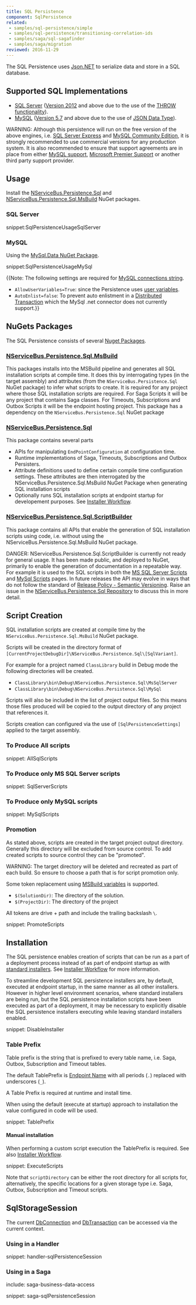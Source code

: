 ```yaml
---
title: SQL Persistence
component: SqlPersistence
related:
 - samples/sql-persistence/simple
 - samples/sql-persistence/transitioning-correlation-ids
 - samples/saga/sql-sagafinder
 - samples/saga/migration
reviewed: 2016-11-29
---
```



The SQL Persistence uses [Json.NET](http://www.newtonsoft.com/json) to serialize data and store in a SQL database.


## Supported SQL Implementations

 * [SQL Server](https://www.microsoft.com/en-au/sql-server/) ([Version 2012](https://docs.microsoft.com/en-us/sql/release-notes/sql-server-2012-release-notes) and above due to the use of the [THROW functionality](https://msdn.microsoft.com/en-us/library/ee677615.aspx)).
 * [MySQL](https://www.mysql.com/) ([Version 5.7](https://dev.mysql.com/doc/relnotes/mysql/5.7/en/) and above due to the use of [JSON Data Type](https://dev.mysql.com/doc/refman/5.7/en/json.html)).

WARNING: Although this persistence will run on the free version of the above engines, i.e. [SQL Server Express](https://www.microsoft.com/en-au/sql-server/sql-server-editions-express) and [MySQL Community Edition](https://www.mysql.com/products/community/), it is strongly recommended to use commercial versions for any production system. It is also recommended to ensure that support agreements are in place from either [MySQL support](https://www.mysql.com/support/), [Microsoft Premier Support](https://www.microsoft.com/en-us/microsoftservices/support.aspx) or another third party support provider.


## Usage

Install the [NServiceBus.Persistence.Sql](https://www.nuget.org/packages/NServiceBus.Persistence.Sql/) and [NServiceBus.Persistence.Sql.MsBuild](https://www.nuget.org/packages/NServiceBus.Persistence.Sql.MsBuild/) NuGet packages.


### SQL Server

snippet:SqlPersistenceUsageSqlServer


### MySQL

Using the [MySql.Data NuGet Package](https://www.nuget.org/packages/MySql.Data/).

snippet:SqlPersistenceUsageMySql

{{Note: The following settings are required for [MySQL connections string](https://dev.mysql.com/doc/connector-net/en/connector-net-connection-options.html).

 * `AllowUserVariables=True`: since the Persistence uses [user variables](https://dev.mysql.com/doc/refman/5.7/en/user-variables.html).
 * `AutoEnlist=false`: To prevent auto enlistment in a [Distributed Transaction](https://msdn.microsoft.com/en-us/library/windows/desktop/ms681205.aspx) which the MySql .net connector does not currently support.}}


## NuGets Packages

The SQL Persistence consists of several [Nuget Packages](https://www.nuget.org/packages?q=NServiceBus.Persistence.Sql).


### [NServiceBus.Persistence.Sql.MsBuild](https://www.nuget.org/packages/NServiceBus.Persistence.Sql.MsBuild/)

This packages installs into the MSBuild pipeline and generates all SQL installation scripts at compile time. It does this by interrogating types (in the target assembly) and attributes (from the `NServiceBus.Persistence.Sql` NuGet package) to infer what scripts to create. It is required for any project where those SQL installation scripts are required. For Saga Scripts it will be any project that contains Saga classes. For Timeouts, Subscriptions and Outbox Scripts it will be the endpoint hosting project. This package has a dependency on the `NServiceBus.Persistence.Sql` NuGet package


### [NServiceBus.Persistence.Sql](https://www.nuget.org/packages/NServiceBus.Persistence.Sql/)

This package contains several parts

 * APIs for manipulating `EndPointConfiguration` at configuration time.
 * Runtime implementations of Saga, Timeouts, Subscriptions and Outbox Persisters.
 * Attribute definitions used to define certain compile time configuration settings. These attributes are then interrogated by the NServiceBus.Persistence.Sql.MsBuild NuGet Package when generating SQL installation scripts
 * Optionally runs SQL installation scripts at endpoint startup for developement purposes. See [Installer Workflow](installer-workflow.md).


### [NServiceBus.Persistence.Sql.ScriptBuilder](https://www.nuget.org/packages/NServiceBus.Persistence.Sql.ScriptBuilder/)

This package contains all APIs that enable the generation of SQL installation scripts using code, i.e. without using the NServiceBus.Persistence.Sql.MsBuild NuGet package.

DANGER: NServiceBus.Persistence.Sql.ScriptBuilder is currently not ready for general usage. It has been made public, and deployed to NuGet, primarily to enable the generation of documentation in a repeatable way. For example it is used to the SQL scripts in both the [MS SQL Server Scripts](/nservicebus/sql-persistence/sqlserver-scripts.md) and [MySql Scripts](/nservicebus/sql-persistence/mysql-scripts.md) pages. In future releases the API may evolve in ways that do not follow the standard of [Release Policy - Semantic Versioning](/nservicebus/upgrades/release-policy.md#semantic-versioning). Raise an issue in the [NServiceBus.Persistence.Sql Repository](https://github.com/Particular/NServiceBus.Persistence.Sql/issues) to discuss this in more detail.


## Script Creation

SQL installation scripts are created at compile time by the `NServiceBus.Persistence.Sql.MsBuild` NuGet package.

Scripts will be created in the directory format of `[CurrentProjectDebugDir]\NServiceBus.Persistence.Sql\[SqlVariant]`.

For example for a project named `ClassLibrary` build in Debug mode the following directories will be created.

 * `ClassLibrary\bin\Debug\NServiceBus.Persistence.Sql\MsSqlServer`
 * `ClassLibrary\bin\Debug\NServiceBus.Persistence.Sql\MySql`

Scripts will also be included in the list of project output files. So this means those files produced will be copied to the output directory of any project that references it.

Scripts creation can configured via the use of `[SqlPersistenceSettings]` applied to the target assembly.


### To Produce All scripts

snippet: AllSqlScripts


### To Produce only MS SQL Server scripts

snippet: SqlServerScripts


### To Produce only MySQL scripts

snippet: MySqlScripts


### Promotion

As stated above, scripts are created in the target project output directory. Generally this directory will be excluded from source control. To add created scripts to source control they can be "promoted".

WARNING: The target directory will be deleted and recreated as part of each build. So ensure to choose a path that is for script promotion only.

Some token replacement using [MSBuild variables](https://msdn.microsoft.com/en-us/library/c02as0cs.aspx) is supported.

 * `$(SolutionDir)`: The directory of the solution.
 * `$(ProjectDir)`: The directory of the project

All tokens are drive + path and include the trailing backslash `\`.

snippet: PromoteScripts


## Installation

The SQL persistence enables creation of scripts that can be run as a part of a deployment process instead of as part of endpoint startup as with [standard installers](/nservicebus/operations/installers.md). See [Installer Workflow](installer-workflow.md) for more information.

To streamline development SQL persistence installers are, by default, executed at endpoint startup, in the same manner as all other installers. However in higher level environment scenarios, where standard installers are being run, but the SQL persistence installation scripts have been executed as part of a deployment, it may be necessary to explicitly disable the SQL persistence installers executing while leaving standard installers enabled.

snippet: DisableInstaller


### Table Prefix

Table prefix is the string that is prefixed to every table name, i.e. Saga, Outbox, Subscription and Timeout tables.

The default TablePrefix is [Endpoint Name](/nservicebus/endpoints/specify-endpoint-name.md) with all periods (`.`) replaced with underscores (`_`).

A Table Prefix is required at runtime and install time.

When using the default (execute at startup) approach to installation the value configured in code will be used.

snippet: TablePrefix


#### Manual installation

When performing a custom script execution the TablePrefix is required. See also [Installer Workflow](installer-workflow.md).

snippet: ExecuteScripts

Note that `scriptDirectory` can be either the root directory for all scripts for, alternatively, the specific locations for a given storage type i.e. Saga, Outbox, Subscription and Timeout scripts.


## SqlStorageSession

The current [DbConnection](https://msdn.microsoft.com/en-us/library/system.data.common.dbconnection.aspx) and [DbTransaction](https://msdn.microsoft.com/en-us/library/system.data.common.dbtransaction.aspx) can be accessed via the current context.


### Using in a Handler

snippet: handler-sqlPersistenceSession


### Using in a Saga

include: saga-business-data-access

snippet: saga-sqlPersistenceSession
